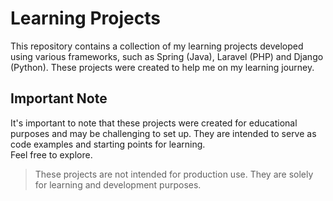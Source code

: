 # Learning Projects

This repository contains a collection of my learning projects developed using various frameworks, such as Spring (Java), Laravel (PHP) and Django (Python). These projects were created to help me on my learning journey.

## Important Note

It's important to note that these projects were created for educational purposes and may be challenging to set up. They are intended to serve as code examples and starting points for learning.  
Feel free to explore.

> These projects are not intended for production use. They are solely for learning and development purposes.
